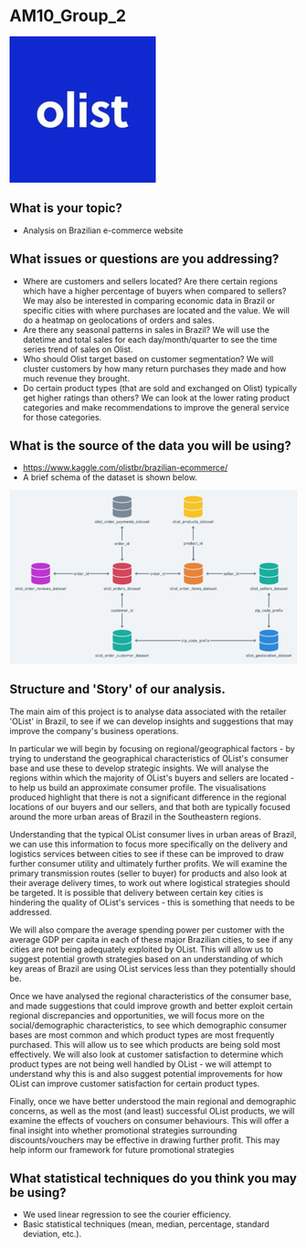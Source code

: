 # AM10_Group_2
![logo](olist_logo.jfif "logo")

## What is your topic? 
* Analysis on Brazilian e-commerce website 

## What issues or questions are you addressing? 
* Where are customers and sellers located? Are there certain regions which have a higher percentage of buyers when compared to sellers? We may also be interested in comparing economic data in Brazil or specific cities with where purchases are located and the value. We will do a heatmap on geolocations of orders and sales. 
* Are there any seasonal patterns in sales in Brazil? We will use the datetime and total sales for each day/month/quarter to see the time series trend of sales on Olist. 
* Who should Olist target based on customer segmentation? We will cluster customers by how many return purchases they made and how much revenue they brought. 
* Do certain product types (that are sold and exchanged on Olist) typically get higher ratings than others? We can look at the lower rating product categories and make recommendations to improve the general service for those categories. 

## What is the source of the data you will be using?
* https://www.kaggle.com/olistbr/brazilian-ecommerce/
* A brief schema of the dataset is shown below. 

![schema](schema.png "schema")


## Structure and 'Story' of our analysis. 

The main aim of this project is to analyse data associated with the retailer 'OList' in Brazil, to see if we can develop insights and suggestions that may improve the company's business operations. 

In particular we will begin by focusing on regional/geographical factors - by trying to understand the geographical characteristics of OList's consumer base and use these to develop strategic insights. We will analyse the regions within which the majority of OList's buyers and sellers are located - to help us build an approximate consumer profile. The visualisations produced highlight that there is not a significant difference in the regional locations of our buyers and our sellers, and that both are typically focused around the more urban areas of Brazil in the Southeastern regions. 

Understanding that the typical OList consumer lives in urban areas of Brazil, we can use this information to focus more specifically on the delivery and logistics services between cities to see if these can be improved to draw further consumer utility and ultimately further profits. We will examine the primary transmission routes (seller to buyer) for products and also look at their average delivery times, to work out where logistical strategies should be targeted. It is possible that delivery between certain key cities is hindering the quality of OList's services - this is something that needs to be addressed. 

We will also compare the average spending power per customer with the average GDP per capita in each of these major Brazilian cities, to see if any cities are not being adequately exploited by OList. This will allow us to suggest potential growth strategies based on an understanding of which key areas of Brazil are using OList services less than they potentially should be. 

Once we have analysed the regional characteristics of the consumer base, and made suggestions that could improve growth and better exploit certain regional discrepancies and opportunities, we will focus more on the social/demographic characteristics, to see which demographic consumer bases are most common and which product types are most frequently purchased. This will allow us to see which products are being sold most effectively. We will also look at customer satisfaction to determine which product types are not being well handled by OList - we will attempt to understand why this is and also suggest potential improvements for how OList can improve customer satisfaction for certain product types. 

Finally, once we have better understood the main regional and demographic concerns, as well as the most (and least) successful OList products, we will examine the effects of vouchers on consumer behaviours. This will offer a final insight into whether promotional strategies surrounding discounts/vouchers may be effective in drawing further profit. This may help inform our framework for future promotional strategies


## What statistical techniques do you think you may be using?
* We used linear regression to see the courier efficiency.  
* Basic statistical techniques (mean, median, percentage, standard deviation, etc.).
